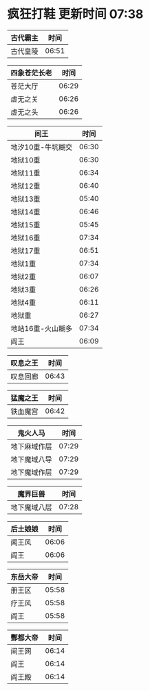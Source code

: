 # 疯狂打鞋 更新时间 07:38

| 古代霸主   | 时间    |
|--------|-------|
| 古代皇陵 | 06:51 |

| 四象苍茫长老   | 时间    |
|--------|-------|
| 苍茫大厅 | 06:29 |
| 虚无之关 | 06:26 |
| 虚无之头 | 06:26 |

| 间王   | 时间    |
|--------|-------|
| 地汐10重-牛坑糊交 | 06:30 |
| 地狱10重 | 06:30 |
| 地狱11重 | 06:34 |
| 地狱12重 | 06:40 |
| 地狱13重 | 05:40 |
| 地狱14重 | 06:46 |
| 地狱15重 | 05:45 |
| 地狱16重 | 07:34 |
| 地狱17重 | 06:51 |
| 地狱1重 | 07:34 |
| 地狱2重 | 06:07 |
| 地狱3重 | 06:26 |
| 地狱4重 | 06:11 |
| 地狱重 | 06:27 |
| 地站16重-火山糊多 | 07:34 |
| 阎王 | 06:09 |

| 叹息之王   | 时间    |
|--------|-------|
| 叹息回廊 | 06:43 |

| 猛魔之王   | 时间    |
|--------|-------|
| 铁血魔宫 | 06:42 |

| 鬼火人马   | 时间    |
|--------|-------|
| 地下麻域作层 | 07:29 |
| 地下魔域八导 | 07:29 |
| 地下魔域作层 | 07:29 |

| 魔界巨兽   | 时间    |
|--------|-------|
| 地下魔域八层 | 07:28 |

| 后土娘娘   | 时间    |
|--------|-------|
| 闻王风 | 06:06 |
| 阎王 | 06:06 |

| 东岳大帝   | 时间    |
|--------|-------|
| 册王区 | 05:58 |
| 疗王风 | 05:58 |
| 阎王 | 05:58 |

| 酆都大帝   | 时间    |
|--------|-------|
| 间王网 | 06:14 |
| 阎王 | 06:14 |
| 阎王殿 | 06:14 |